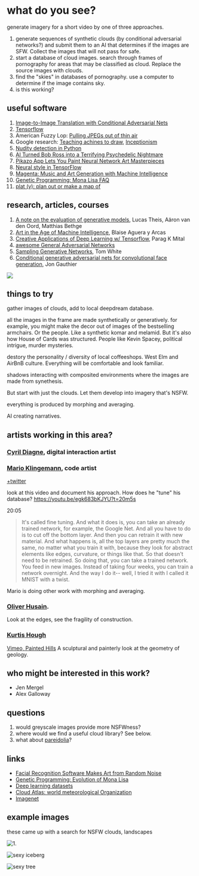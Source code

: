 # what do you see?
generate imagery for a short video by one of three approaches.

1. generate sequences of synthetic clouds (by conditional adversarial networks?) and submit them to an AI that determines if the images are SFW. Collect the images that will not pass for safe.
2. start a database of cloud images. search through frames of pornography for areas that may be classified as cloud. Replace the source images with clouds. 
3. find the "skies" in databases of pornography. use a computer to determine if the image contains sky. 
4. is this working?

## useful software

1. [Image-to-Image Translation with Conditional Adversarial Nets](https://phillipi.github.io/pix2pix/)
2. [Tensorflow](https://www.tensorflow.org)
3. American Fuzzy Lop: [Pulling JPEGs out of thin air](https://lcamtuf.blogspot.com/2014/11/pulling-jpegs-out-of-thin-air.html?m=1)
4. Google research: [Teaching achines to draw](https://research.googleblog.com/2017/04/teaching-machines-to-draw.html?m=1), [Inceptionism](https://research.googleblog.com/2015/06/inceptionism-going-deeper-into-neural.html)
5. [Nudity detection in Python](https://github.com/hhatto/nude.py)
6. [AI Turned Bob Ross into a Terrifying Psychedelic Nightmare](https://creators.vice.com/en_us/article/bob-ross-alexander-reben-neural-network-nightmare)
7. [Pikazo App Lets You Paint Neural Network Art Masterpieces](https://creators.vice.com/en_us/article/pikazo-neural-network-art-app)
8. [Neural style in TensorFlow](https://github.com/anishathalye/neural-style)
9. [Magenta: Music and Art Generation with Machine Intelligence](https://github.com/tensorflow/magenta)
10. [Genetic Programming: Mona Lisa FAQ](https://rogerjohansson.blog/2008/12/09/genetic-programming-mona-lisa-faq/)
11. [plat (v): plan out or make a map of](https://github.com/dribnet/plat)

## research, articles, courses

1. [A note on the evaluation of generative models](http://www.perceptron.net/media/publications/1511.01844v3.pdf), Lucas Theis, Aäron van den Oord, Matthias Bethge
2. [Art in the Age of Machine Intelligence](https://medium.com/artists-and-machine-intelligence/what-is-ami-ccd936394a83), Blaise Aguera y Arcas
3. [Creative Applications of Deep Learning w/ Tensorflow](https://github.com/pkmital/CADL), Parag K Mital
4. [awesome General Adversarial Networks](https://github.com/nightrome/really-awesome-gan)
5. [Sampling Generative Networks](https://arxiv.org/abs/1609.04468), Tom White
6. [Conditional generative adversarial nets for convolutional face generation](http://www.foldl.me/uploads/papers/tr-cgans.pdf), Jon Gauthier

![](https://www.evernote.com/l/ADPBe2yIHIRPfZOTr11mwTlIfKeDnJKh91oB/image.png)

## things to try
gather images of clouds, add to local deepdream database. 

all the images in the frame are made synthetically or generatively. for example, you might make the decor out of images of the bestselling armchairs. Or the people. Like a synthetic komar and melamid. But it's also how House of Cards was structured. People like Kevin Spacey, political intrigue, murder mysteries. 

destory the personality / diversity of local coffeeshops. West Elm and AirBnB culture. Everything will be comfortable and look familiar. 

shadows interacting with composited environments where the images are made from synethesis. 

But start with just the clouds. Let them develop into imagery that's NSFW. 

everything is produced by morphing and averaging. 

AI creating narratives. 

## artists working in this area?

### [Cyril Diagne](https://twitter.com/kikko_fr), digital interaction artist

### [Mario Klingemann](http://mario-klingemann.tumblr.com), code artist
[+twitter](https://twitter.com/quasimondo)

look at this video and document his approach. How does he "tune" his database?
https://youtu.be/egk683bKJYU?t=20m5s

20:05

> It's called fine tuning. And what it does is, you can take an already trained network, for example, the Google Net. And all you have to do is to cut off the bottom layer. And then you can retrain it with new material. And what happens is, all the top layers are pretty much the same, no matter what you train it with, because they look for abstract elements like edges, curvature, or things like that. So that doesn't need to be retrained. So doing that, you can take a trained network. You feed in new images. Instead of taking four weeks, you can train a network overnight. And the way I do it-- well, I tried it with I called it MNIST with a twist.

Mario is doing other work with morphing and averaging. 

### [Oliver Husain](http://www.husain.de). 
Look at the edges, see the fragility of construction. 


### [Kurtis Hough](http://khstudios.com)
[Vimeo, Painted Hills](https://vimeo.com/161425126)
A sculptural and painterly look at the geometry of geology.

## who might be interested in this work?
- Jen Mergel
- Alex Galloway


## questions
1. would greyscale images provide more NSFWness?
2. where would we find a useful cloud library? See below.
3. what about [pareidolia](http://www.bbc.com/news/magazine-22686500)? 


## links
 - [Facial Recognition Software Makes Art from Random Noise](http://www.smithsonianmag.com/smart-news/facial-recognition-software-makes-art-from-random-noise-15280755/)
 - [Genetic Programming: Evolution of Mona Lisa](https://rogerjohansson.blog/2008/12/07/genetic-programming-evolution-of-mona-lisa/)
 - [Deep learning datasets](http://deeplearning.net/datasets/)
 - [Cloud Atlas: world meteorological Organization](https://www.wmocloudatlas.org/)
 - [Imagenet](http://image-net.org/search?q=cloud)
 

## example images

these came up with a search for NSFW clouds, landscapes

![1.](https://www.evernote.com/l/ADOve536ZJpEMKuy_dTWZcGUOCqylbUlBXQB/image.png)

![sexy iceberg](http://i.imgur.com/iftQkfQ.jpg)

![sexy tree](https://s-media-cache-ak0.pinimg.com/564x/0f/c6/af/0fc6af791ae7e2dd483ebc271efa4a05.jpg)
